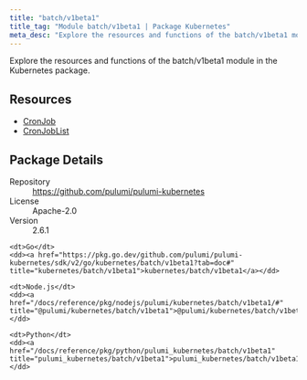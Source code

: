 ```yaml
---
title: "batch/v1beta1"
title_tag: "Module batch/v1beta1 | Package Kubernetes"
meta_desc: "Explore the resources and functions of the batch/v1beta1 module in the Kubernetes package."
---
```


<!-- WARNING: this file was generated by Pulumi Docs Generator. -->
<!-- Do not edit by hand unless you're certain you know what you are doing! -->

Explore the resources and functions of the batch/v1beta1 module in the Kubernetes package.

<h2 id="resources">Resources</h2>
<ul class="api">
    <li><a href="cronjob" title="CronJob"><span class="symbol resource"></span>CronJob</a></li>
    <li><a href="cronjoblist" title="CronJobList"><span class="symbol resource"></span>CronJobList</a></li>
</ul>

<h2 id="package-details">Package Details</h2>
<dl class="package-details">
	<dt>Repository</dt>
	<dd><a href="https://github.com/pulumi/pulumi-kubernetes">https://github.com/pulumi/pulumi-kubernetes</a></dd>
	<dt>License</dt>
	<dd>Apache-2.0</dd>
	<dt>Version</dt>
	<dd>2.6.1</dd>
</dl>



<dl class="tabular">

    <dt>Go</dt>
    <dd><a href="https://pkg.go.dev/github.com/pulumi/pulumi-kubernetes/sdk/v2/go/kubernetes/batch/v1beta1?tab=doc#" title="kubernetes/batch/v1beta1">kubernetes/batch/v1beta1</a></dd>

    <dt>Node.js</dt>
    <dd><a href="/docs/reference/pkg/nodejs/pulumi/kubernetes/batch/v1beta1/#" title="@pulumi/kubernetes/batch/v1beta1">@pulumi/kubernetes/batch/v1beta1</a></dd>

    <dt>Python</dt>
    <dd><a href="/docs/reference/pkg/python/pulumi_kubernetes/batch/v1beta1" title="pulumi_kubernetes/batch/v1beta1">pulumi_kubernetes/batch/v1beta1</a></dd>

</dl>

